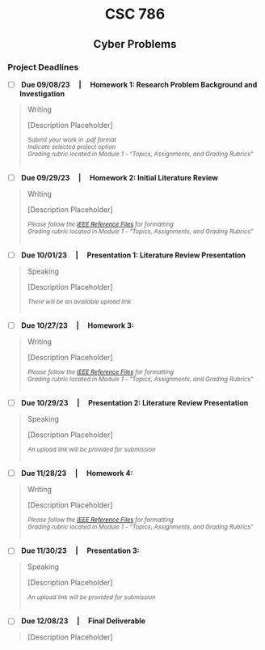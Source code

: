 <h1 align="center">CSC 786</h1>
<h2 align="center">Cyber Problems</h2>

<h3> Project Deadlines </h3>

- [ ] <b> Due 09/08/23 &emsp;|&emsp; Homework 1: Research Problem Background and Investigation<br> </b>

> Writing
>
> [Description Placeholder]
>
> <sub><i> Submit your work in .pdf format <br>
> Indicate selected project option <br>
> Grading rubric located in Module 1 - "Topics, Assignments, and Grading Rubrics"</i></sub>
<br><br>

- [ ] <b> Due 09/29/23 &emsp;|&emsp; Homework 2: Initial Literature Review<br> </b>

> Writing
>
> [Description Placeholder]
>
> <sub><i> Please follow the [IEEE Reference Files](url) for formatting <br>
> Grading rubric located in Module 1 - "Topics, Assignments, and Grading Rubrics"</i></sub>
<br><br>

- [ ] <b> Due 10/01/23 &emsp;|&emsp; Presentation 1: Literature Review Presentation<br> </b>

> Speaking
>
> [Description Placeholder]
>
> <sub><i> There will be an available upload link </i></sub>
<br><br>


- [ ] <b> Due 10/27/23 &emsp;|&emsp; Homework 3: <Assignment Title Needed><br> </b>

> Writing
>
> [Description Placeholder]
>
> <sub><i> Please follow the [IEEE Reference Files](url) for formatting <br>
> Grading rubric located in Module 1 - "Topics, Assignments, and Grading Rubrics"</i></sub>
<br><br>


- [ ] <b> Due 10/29/23 &emsp;|&emsp; Presentation 2: Literature Review Presentation<br> </b>

> Speaking
>
> [Description Placeholder]
>
> <sub><i> An upload link will be provided for submission</i></sub>
<br><br>

- [ ] <b> Due 11/28/23 &emsp;|&emsp; Homework 4: <Assignment Title Needed><br> </b>

> Writing
>
> [Description Placeholder]
>
> <sub><i> Please follow the [IEEE Reference Files](url) for formatting <br>
> Grading rubric located in Module 1 - "Topics, Assignments, and Grading Rubrics"</i></sub>
<br><br>

- [ ] <b> Due 11/30/23 &emsp;|&emsp; Presentation 3: <Assignment Title Needed><br> </b>

> Speaking
>
> [Description Placeholder]
>
> <sub><i> An upload link will be provided for submission</i></sub>
<br><br>

- [ ] <b> Due 12/08/23 &emsp;|&emsp; Final Deliverable<br> </b>

> [Description Placeholder]